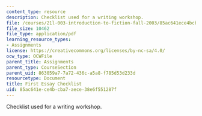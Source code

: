 ```yaml
---
content_type: resource
description: Checklist used for a writing workshop.
file: /courses/21l-003-introduction-to-fiction-fall-2003/85ac641ece4bcba7aece38e6f551287f_first_essay_workshop.pdf
file_size: 10462
file_type: application/pdf
learning_resource_types:
- Assignments
license: https://creativecommons.org/licenses/by-nc-sa/4.0/
ocw_type: OCWFile
parent_title: Assignments
parent_type: CourseSection
parent_uid: 863059a7-7a72-436c-a5a8-f785d53d233d
resourcetype: Document
title: First Essay Checklist
uid: 85ac641e-ce4b-cba7-aece-38e6f551287f
---
```

Checklist used for a writing workshop.